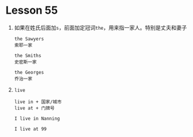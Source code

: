 # Lesson 55

1. 如果在姓氏后面加`s`，前面加定冠词`the`，用来指一家人。特别是丈夫和妻子

   ```
   the Sawyers
   索耶一家

   the Smiths
   史密斯一家

   the Georges
   乔治一家
   ```

2. `live`

   ```
   live in + 国家/城市
   live at + 门牌号

   I live in Nanning

   I live at 99
   ```
